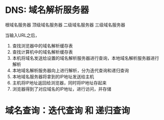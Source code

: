# DNS: 域名解析服务器
根域名服务器 顶级域名服务器 二级域名服务器 三级域名服务器 

当输入URL之后，
1. 查找浏览器中的域名解析缓存表 
2. 查找计算机中的域名解析缓存表
3. 本机将域名发送给设置的域名解析服务器进行查询，本地域名解析服务器进行解析
4. 本地域名解析服务器向上进行解析，分为迭代查询和递归查询
5. 本地域名服务器将拿到的IP地址发送给主机
6. 主机将IP地址返回给浏览器，同时将IP地址存起来
7. 浏览器得到了对应域名的IP地址，进行访问，并存储

# 域名查询：迭代查询 和 递归查询
